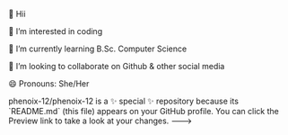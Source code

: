 👋 Hii

👀 I’m interested in coding 

🌱 I’m currently learning B.Sc. Computer Science 

💞️ I’m looking to collaborate on Github & other social media 

😄 Pronouns: She/Her


<!---
- 📫 How to reach me phenoix-12
- 💻 Language: HTML; C; Python
- 📱 Software: Github; Notepad; Visual Studio
- 📲 System: Android; Window
- 💾 Hardware: Vivo V2029; Lenova Siml Home language
---!>

phenoix-12/phenoix-12 is a ✨ special ✨ repository because its `README.md` (this file) appears on your GitHub profile.
You can click the Preview link to take a look at your changes.
--->
